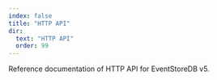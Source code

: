 ```yaml
---
index: false
title: "HTTP API"
dir:
  text: "HTTP API"
  order: 99
---
```


Reference documentation of HTTP API for EventStoreDB v5.

<Catalog/>
